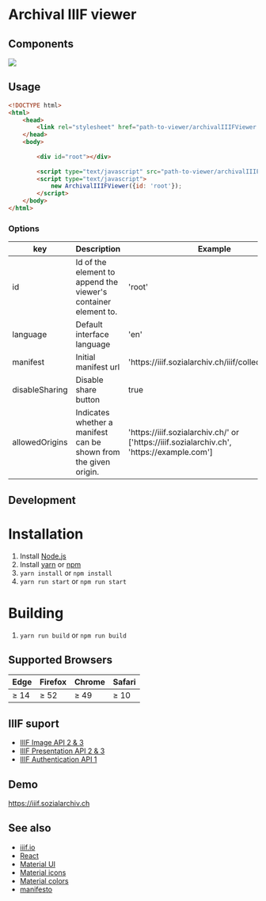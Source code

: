 # Archival IIIF viewer

## Components

![](https://raw.githubusercontent.com/archival-IIIF/server/master/docs/components.png)

## Usage

```html
<!DOCTYPE html>
<html>
    <head>
        <link rel="stylesheet" href="path-to-viewer/archivalIIIFViewer.min.css">
    </head>
    <body>
    
        <div id="root"></div>
    
        <script type="text/javascript" src="path-to-viewer/archivalIIIFViewer.min.js"></script>
        <script type="text/javascript">
            new ArchivalIIIFViewer({id: 'root'});
        </script>
    </body>
</html>
```

### Options

<table>
    <thead>
        <tr>
            <th>key</th>
            <th>Description</th>
            <th>Example</th>
            <th>Mandatory</th>
            <th>Default</th>
        </tr>
    </thead>
    <tbody>
        <tr>
            <td>id</td>
            <td>Id of the element to append the viewer's container element to.</td>
            <td>'root'</td>
            <td>Yes</td>
            <td></td>
        </tr>
        <tr>
            <td>language</td>
            <td>Default interface language</td>
            <td>'en'</td>
            <td>No</td>
            <td></td>
        </tr>
        <tr>
            <td>manifest</td>
            <td>Initial manifest url</td>
            <td>'https://iiif.sozialarchiv.ch/iiif/collection/demo'</td>
            <td>No</td>
            <td></td>
        </tr>
        <tr>
            <td>disableSharing</td>
            <td>Disable share button</td>
            <td>true</td>
            <td>No</td>
            <td>false</td>
        </tr>
        <tr>
            <td>allowedOrigins</td>
            <td>Indicates whether a manifest can be shown from the given origin.</td>
            <td>'https://iiif.sozialarchiv.ch/' or ['https://iiif.sozialarchiv.ch', 'https://example.com']</td>
            <td>No</td>
            <td>*</td>
        </tr>
    </tbody>
</table>

## Development

# Installation

1. Install [Node.js](https://nodejs.org/en/https://nodejs.org/en/)
1. Install [yarn](https://yarnpkg.com) or [npm](https://www.npmjs.com/)
1. ```yarn install``` or ```npm install```
1. ```yarn run start``` or  ```npm run start```

# Building

1. ```yarn run build``` or  ```npm run build```


## Supported Browsers

| Edge | Firefox | Chrome | Safari |
|------|---------|--------|--------|
| ≥ 14 | ≥ 52    | ≥ 49   | ≥ 10   |


## IIIF suport

* [IIIF Image API 2 & 3](https://iiif.io/api/image/3.0/)
* [IIIF Presentation API 2 & 3](https://iiif.io/api/presentation/3.0/)
* [IIIF Authentication API 1](https://iiif.io/api/auth/1.0/)

## Demo

https://iiif.sozialarchiv.ch

## See also

* [iiif.io](https://iiif.io/)
* [React](https://reactjs.org/docs/getting-started.html)
* [Material UI](https://next.material-ui.com/)
* [Material icons](https://material.io/tools/icons/)
* [Material colors](https://material.io/tools/color/)
* [manifesto](https://github.com/IIIF-Commons/manifesto)
